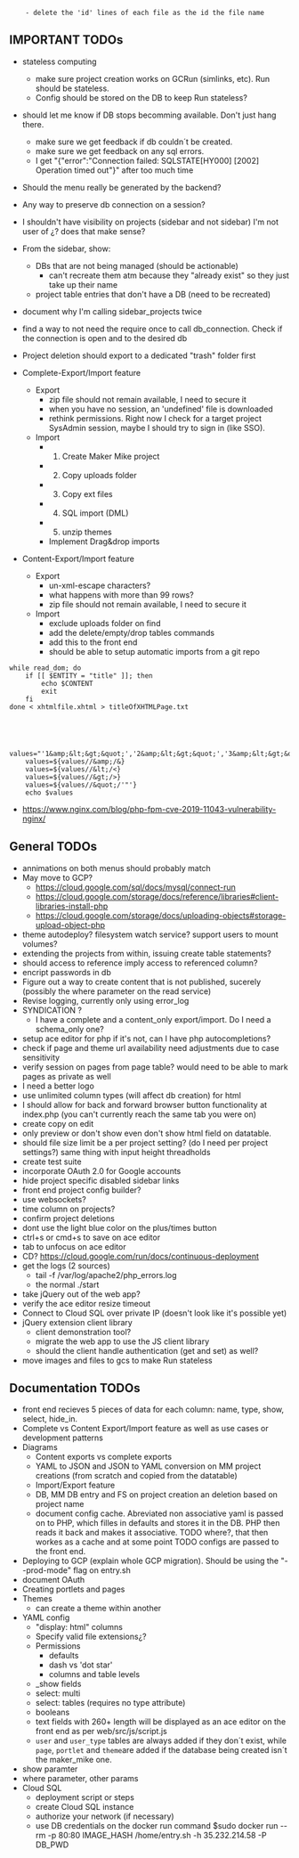 		- delete the 'id' lines of each file as the id the file name


## IMPORTANT TODOs
- stateless computing
	- make sure project creation works on GCRun (simlinks, etc). Run should be stateless.
	- Config should be stored on the DB to keep Run stateless?
- should let me know if DB stops becomming available. Don't just hang there.
	- make sure we get feedback if db couldn´t be created.
	- make sure we get feedback on any sql errors.
	- I get "{"error":"Connection failed: SQLSTATE[HY000] [2002] Operation timed out"}" after too much time
- Should the menu really be generated by the backend?
- Any way to preserve db connection on a session?
- I shouldn't have visibility on projects (sidebar and not sidebar) I'm not user of ¿? does that make sense?
- From the sidebar, show:
	- DBs that are not being managed (should be actionable)
		- can't recreate them atm because they "already exist" so they just take up their name
	- project table entries that don't have a DB (need to be recreated)
- document why I'm calling sidebar_projects twice
- find a way to not need the require once to call db_connection. Check if the connection is open and to the desired db
- Project deletion should export to a dedicated "trash" folder first

- Complete-Export/Import feature
	- Export
		- zip file should not remain available, I need to secure it
		- when you have no session, an 'undefined' file is downloaded
		- rethink permissions. Right now I check for a target project SysAdmin session, maybe I should try to sign in (like SSO).
	- Import
		- 1. Create Maker Mike project
		- 2. Copy uploads folder
		- 3. Copy ext files
		- 4. SQL import (DML)
		- 5. unzip themes
		- Implement Drag&drop imports

- Content-Export/Import feature
	- Export
		- un-xml-escape characters?
		- what happens with more than 99 rows?
		- zip file should not remain available, I need to secure it
	- Import 
		- exclude uploads folder on find
		- add the delete/empty/drop tables commands
		- add this to the front end
		- should be able to setup automatic imports from a git repo

```
while read_dom; do
    if [[ $ENTITY = "title" ]]; then
        echo $CONTENT
        exit
    fi
done < xhtmlfile.xhtml > titleOfXHTMLPage.txt




	values="'1&amp;&lt;&gt;&quot;','2&amp;&lt;&gt;&quot;','3&amp;&lt;&gt;&quot;'"
	values=${values//&amp;/&}
	values=${values//&lt;/<}
	values=${values//&gt;/>}
	values=${values//&quot;/'"'}
	echo $values
```
- https://www.nginx.com/blog/php-fpm-cve-2019-11043-vulnerability-nginx/

## General TODOs
- annimations on both menus should probably match
- May move to GCP?
	- https://cloud.google.com/sql/docs/mysql/connect-run
	- https://cloud.google.com/storage/docs/reference/libraries#client-libraries-install-php
	- https://cloud.google.com/storage/docs/uploading-objects#storage-upload-object-php
- theme autodeploy? filesystem watch service? support users to mount volumes?
- extending the projects from within, issuing create table statements?
- should access to reference imply access to referenced column?
- encript passwords in db
- Figure out a way to create content that is not published, sucerely (possibly the where parameter on the read service)
- Revise logging, currently only using error_log
- SYNDICATION ?
	- I have a complete and a content_only export/import. Do I need a schema_only one?
- setup ace editor for php if it's not, can I have php autocompletions?
- check if page and theme url availability need adjustments due to case sensitivity
- verify session on pages from page table? would need to be able to mark pages as private as well
- I need a better logo
- use unlimited column types (will affect db creation) for html
- I should allow for back and forward browser button functionality at index.php (you can't currently reach the same tab you were on)
- create copy on edit
- only preview or don't show even don't show html field on datatable.
- should file size limit be a per project setting? (do I need per project settings?) same thing with input height threadholds
- create test suite
- incorporate OAuth 2.0 for Google accounts
- hide project specific disabled sidebar links 
- front end project config builder?
- use websockets?
- time column on projects?
- confirm project deletions
- dont use the light blue color on the plus/times button
- ctrl+s or cmd+s to save on ace editor
- tab to unfocus on ace editor
- CD? https://cloud.google.com/run/docs/continuous-deployment
- get the logs (2 sources)
	- tail -f /var/log/apache2/php_errors.log
	- the normal ./start
- take jQuery out of the web app?
- verify the ace editor resize timeout
- Connect to Cloud SQL over private IP (doesn't look like it's possible yet)
- jQuery extension client library
	- client demonstration tool?
	- migrate the web app to use the JS client library
	- should the client handle authentication (get and set) as well?
- move images and files to gcs to make Run stateless

## Documentation TODOs
- front end recieves 5 pieces of data for each column: name, type, show, select, hide_in.
- Complete vs Content Export/Import feature as well as use cases or development patterns
- Diagrams
	- Content exports vs complete exports
	- YAML to JSON and JSON to YAML conversion on MM project creations (from scratch and copied from the datatable)
	- Import/Export feature
	- DB, MM DB entry and FS on project creation an deletion based on project name 
	- document config cache. Abreviated non associative yaml is passed on to PHP, which filles in defaults and stores it in the DB. PHP then reads it back and makes it associative. TODO where?, that then workes as a cache and at some point TODO configs are passed to the front end.
- Deploying to GCP (explain whole GCP migration). Should be using the "--prod-mode" flag on entry.sh
- document OAuth
- Creating portlets and pages
- Themes
	- can create a theme within another
- YAML config
	- "display: html" columns
	- Specify valid file extensions¿?
	- Permissions
		- defaults
		- dash vs 'dot star'
		- columns and table levels
	- _show fields
	- select: multi
	- select: tables (requires no type attribute)
	- booleans
	- text fields with 260+ length will be displayed as an ace editor on the front end as per web/src/js/script.js 
	- `user` and `user_type` tables are always added if they don´t exist, while `page`, `portlet` and `theme`are added if the database being created isn´t the maker_mike one.
- show paramter
- where parameter, other params
- Cloud SQL
	- deployment script or steps
	- create Cloud SQL instance
	- authorize your network (if necessary)
	- use DB credentials on the docker run command
	$sudo docker run --rm -p 80:80 IMAGE_HASH /home/entry.sh -h 35.232.214.58 -P DB_PWD
